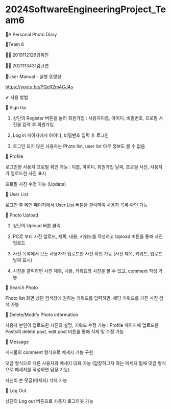 # 2024SoftwareEngineeringProject_Team6

📍A Personal Photo Diary

👫Team 6


🙋‍♂ 2019112126김휘진


🙋‍♀ 2021113431김규연

🔗User Manual - 실행 동영상


https://youtu.be/PQeR2m4GJ4s


✔ 사용 방법


📌 Sign Up


1. 상단의 Register 버튼을 눌러 회원가입 : 사용자이름, 아이디, 비밀번호, 프로필 사진을 입력 후 회원가입


2. Log in 페이지에서 아이디, 비밀번호 입력 후 로그인


3. 로그인 되지 않은 사용자는 Photo list, user list 아무 정보도 볼 수 없음
   
    
📌 Profile


로그인한 사용자 프로필 확인 가능 : 이름, 아이디, 회원가입 날짜, 프로필 사진, 사용자가 업로드한 사진 표시


프로필 사진 수정 가능 (Update)


📌 User List


로그인 후 메인 페이지에서 User List 버튼을 클릭하여 사용자 목록 확인 가능


📌 Photo Upload


1. 상단의 Upload 버튼 클릭


2. PC로 부터 사진 업로드, 제목, 내용, 키워드를 작성하고 Upload 버튼을 통해 사진 업로드


3. 사진 목록에서 모든 사용자가 업로드한 사진 확인 가능 (사진 제목, 키워드, 업로드 날짜 표시)

   
4. 사진을 클릭하면 사진 제목, 내용, 키워드와 사진을 볼 수 있고, comment 작성 가능

 


📌 Search Photo


Photo list 화면 상단 검색창에 원하는 키워드를 입력하면, 해당 키워드를 가진 사진 검색 가능


📌 Delete/Modify Photo information


사용자 본인이 업로드한 사진의 설명, 키워드 수정 가능 : Profile 페이지에 업로드한 Posts의 delete post, edit post 버튼을 통해 삭제 및 수정 가능


📌 Message

게시물의 comment 형식으로 메세지 기능 구현

댓글 형식으로 다른 사용자와 메세지 대화 가능 (답장하고자 하는 메세지 밑에 댓글 형식으로 메세지를 작성하면 답장 기능)

자신이 쓴 댓글(메세지) 삭제 가능


📌 Log Out


상단의 Log out 버튼으로 사용자 로그아웃 가능
